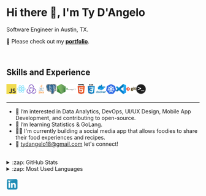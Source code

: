 # Hi there 👋, I'm Ty D'Angelo
 
Software Engineer in Austin, TX.

:floppy_disk: Please check out my [**portfolio**](https://tydangelo.dev).

<br />

## Skills and Experience

<img align="left" alt="Javascript" width="26px" src="https://raw.githubusercontent.com/github/explore/80688e429a7d4ef2fca1e82350fe8e3517d3494d/topics/javascript/javascript.png" />
<img align="left" alt="React" width="26px" src="https://raw.githubusercontent.com/github/explore/80688e429a7d4ef2fca1e82350fe8e3517d3494d/topics/react/react.png" />
<img align="left" alt="Redux" width="26px" src="https://raw.githubusercontent.com/github/explore/80688e429a7d4ef2fca1e82350fe8e3517d3494d/topics/redux/redux.png" />
<img align="left" alt="Java" width="26px" src="https://raw.githubusercontent.com/github/explore/80688e429a7d4ef2fca1e82350fe8e3517d3494d/topics/java/java.png" />
<img align="left" alt="PostgreSQL" width="26px" src="https://raw.githubusercontent.com/github/explore/master/topics/postgresql/postgresql.png" />
<img align="left" alt="Nodejs" width="26px" src="https://raw.githubusercontent.com/github/explore/80688e429a7d4ef2fca1e82350fe8e3517d3494d/topics/nodejs/nodejs.png" />
<img align="left" alt="MongoDB" width="26px" src="https://raw.githubusercontent.com/github/explore/80688e429a7d4ef2fca1e82350fe8e3517d3494d/topics/mongodb/mongodb.png" />
<img align="left" alt="HTML" width="26px" src="https://raw.githubusercontent.com/github/explore/80688e429a7d4ef2fca1e82350fe8e3517d3494d/topics/html/html.png" />
<img align="left" alt="CSS" width="26px" src="https://raw.githubusercontent.com/github/explore/80688e429a7d4ef2fca1e82350fe8e3517d3494d/topics/css/css.png" />
<img align="left" alt="Docker" width="26px" src="https://raw.githubusercontent.com/github/explore/master/topics/docker/docker.png" />
<img align="left" alt="Kubernetes" width="26px" src="https://raw.githubusercontent.com/github/explore/master/topics/kubernetes/kubernetes.png" />
<img align="left" alt="Visual-Studio-Code" width="26px" src="https://raw.githubusercontent.com/github/explore/80688e429a7d4ef2fca1e82350fe8e3517d3494d/topics/visual-studio-code/visual-studio-code.png" />
<img align="left" alt="git" width="26px" src="https://raw.githubusercontent.com/github/explore/80688e429a7d4ef2fca1e82350fe8e3517d3494d/topics/git/git.png" />
<img align="left" alt="terminal" width="26px" src="https://raw.githubusercontent.com/github/explore/80688e429a7d4ef2fca1e82350fe8e3517d3494d/topics/terminal/terminal.png" />

<br />
<br />
<hr />

- 🔭 I’m interested in Data Analytics, DevOps, UI/UX Design, Mobile App Development, and contributing to open-source.
- 🌱 I’m learning Statistics & GoLang.
- 👨‍💻 I'm currently building a social media app that allows foodies to share their food experiences and recipes.
- 📧 tydangelo18@gmail.com let's connect!

<br />


<details>
  <summary>:zap: GitHub Stats</summary>

  <img align="left" alt="Ty's Github Stats" src="https://github-readme-stats.vercel.app/api?username=tydangelo18&show_icons=true&hide_border=true" />

</details>

<details>
  <summary>:zap: Most Used Languages</summary>

<img align="left" alt="Ty's GitHub Top Languages" src="https://github-readme-stats.vercel.app/api/top-langs/?username=tydangelo18" />

</details>

<br />


<a href="https://www.linkedin.com/in/tydangelo18/">
  <img align="left" alt="Ty D'Angelo | LinkedIn" width="30px" src="https://raw.githubusercontent.com/tydangelo18/tydangelo18/master/Linkedin.png"/>
</a>









